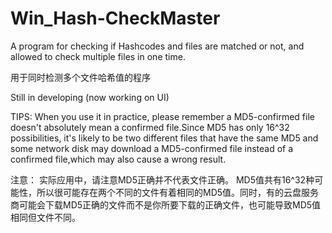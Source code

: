 # Win_Hash-CheckMaster
A program for checking if Hashcodes and files are matched or not, and allowed to check multiple files in one time.

用于同时检测多个文件哈希值的程序

Still in developing (now working on UI)

TIPS: 
When you use it in practice, please remember a MD5-confirmed file doesn't absolutely mean a confirmed file.Since MD5 has only 16^32 possibilities, it's likely to be two different files that have the same MD5 and some network disk may download a MD5-confirmed file instead of a confirmed file,which may also cause a wrong result.

注意：
实际应用中，请注意MD5正确并不代表文件正确。 MD5值共有16^32种可能性，所以很可能存在两个不同的文件有着相同的MD5值。同时，有的云盘服务商可能会下载MD5正确的文件而不是你所要下载的正确文件，也可能导致MD5值相同但文件不同。
